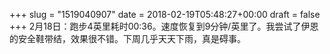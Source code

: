 +++
slug = "1519040907"
date = 2018-02-19T05:48:27+00:00
draft = false
+++
2月18日：跑步4英里耗时00:36。速度恢复到9分钟/英里了。我尝试了伊恩的安全鞋带结，效果很不错。下周几乎天天下雨，真是碍事。